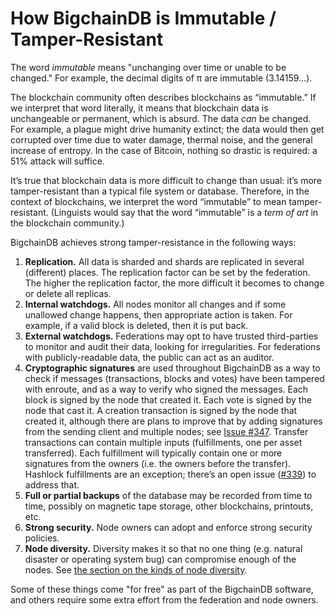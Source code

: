 # How BigchainDB is Immutable / Tamper-Resistant

The word _immutable_ means "unchanging over time or unable to be changed." For example, the decimal digits of π are immutable (3.14159…).

The blockchain community often describes blockchains as “immutable.” If we interpret that word literally, it means that blockchain data is unchangeable or permanent, which is absurd. The data _can_ be changed. For example, a plague might drive humanity extinct; the data would then get corrupted over time due to water damage, thermal noise, and the general increase of entropy. In the case of Bitcoin, nothing so drastic is required: a 51% attack will suffice.

It’s true that blockchain data is more difficult to change than usual: it’s more tamper-resistant than a typical file system or database. Therefore, in the context of blockchains, we interpret the word “immutable” to mean tamper-resistant. (Linguists would say that the word “immutable” is a _term of art_ in the blockchain community.)

BigchainDB achieves strong tamper-resistance in the following ways:

1. **Replication.** All data is sharded and shards are replicated in several (different) places. The replication factor can be set by the federation. The higher the replication factor, the more difficult it becomes to change or delete all replicas.
2. **Internal watchdogs.** All nodes monitor all changes and if some unallowed change happens, then appropriate action is taken. For example, if a valid block is deleted, then it is put back.
3. **External watchdogs.** Federations may opt to have trusted third-parties to  monitor and audit their data, looking for irregularities. For federations with publicly-readable data, the public can act as an auditor.
4. **Cryptographic signatures** are used throughout BigchainDB as a way to check if messages (transactions, blocks and votes) have been tampered with enroute, and as a way to verify who signed the messages. Each block is signed by the node that created it. Each vote is signed by the node that cast it. A creation transaction is signed by the node that created it, although there are plans to improve that by adding signatures from the sending client and multiple nodes; see [Issue #347](https://github.com/bigchaindb/bigchaindb/issues/347). Transfer transactions can contain multiple inputs (fulfillments, one per asset transferred). Each fulfillment will typically contain one or more signatures from the owners (i.e. the owners before the transfer). Hashlock fulfillments are an exception; there’s an open issue ([#339](https://github.com/bigchaindb/bigchaindb/issues/339)) to address that.
5. **Full or partial backups** of the database may be recorded from time to time, possibly on magnetic tape storage, other blockchains, printouts, etc.
6. **Strong security.** Node owners can adopt and enforce strong security policies.
7. **Node diversity.** Diversity makes it so that no one thing (e.g. natural disaster or operating system bug) can compromise enough of the nodes. See [the section on the kinds of node diversity](diversity.html).

Some of these things come "for free" as part of the BigchainDB software, and others require some extra effort from the federation and node owners.
